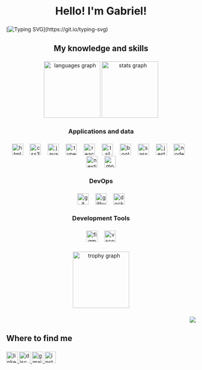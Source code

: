 <h1 align="center" >Hello! I'm Gabriel!</h1>

###
[![Typing SVG](https://readme-typing-svg.demolab.com?font=Fira+Code&duration=2000&pause=100&color=C25EFFDC&multiline=true&repeat=false&width=1200&height=120&lines=%F0%9F%A4%94+Exploring+new+technologies+and+developing+software+solutions.;%F0%9F%8E%93+Graduated+in+ADS+and+Postgraduate+in+FrontEnd.;%F0%9F%92%BC+Currently+working+as+a+Helpdesk%2C+looking+for+an+opportunity+in+the+development+area.;%F0%9F%8C%B1+Always+looking+for+more+learning+about+new+technologies.)](https://git.io/typing-svg)


###

<h2 align="center">My knowledge and skills</h2>

###

<div align="center">
  <img src="https://github-readme-stats.vercel.app/api/top-langs?username=gabnns&locale=en&hide_title=false&layout=compact&card_width=320&langs_count=10&theme=shades-of-purple&hide_border=true&order=2" height="150" alt="languages graph"  />
  <img src="https://github-readme-stats.vercel.app/api?username=gabnns&hide_title=false&hide_rank=false&show_icons=true&include_all_commits=true&count_private=true&disable_animations=false&theme=shades-of-purple&locale=en&hide_border=true&order=1" height="150" alt="stats graph"  />
</div>

###

<h3 align="center">Applications and data</h3>

###

<div align="center">
  <img src="https://skillicons.dev/icons?i=html" height="30" alt="html5 logo"  />
  <img width="10" />
  <img src="https://skillicons.dev/icons?i=css" height="30" alt="css3 logo"  />
  <img width="10" />
  <img src="https://skillicons.dev/icons?i=js" height="30" alt="javascript logo"  />
  <img width="10" />
  <img src="https://skillicons.dev/icons?i=ts" height="30" alt="typescript logo"  />
  <img width="10" />
  <img src="https://skillicons.dev/icons?i=react" height="30" alt="react logo"  />
  <img width="10" />
  <img src="https://skillicons.dev/icons?i=tailwind" height="30" alt="tailwindcss logo"  />
  <img width="10" />
  <img src="https://skillicons.dev/icons?i=bootstrap" height="30" alt="bootstrap logo"  />
  <img width="10" />
  <img src="https://skillicons.dev/icons?i=sass" height="30" alt="sass logo"  />
  <img width="10" />
  <img src="https://skillicons.dev/icons?i=jest" height="30" alt="jest logo"  />
  <img width="10" />
  <img src="https://skillicons.dev/icons?i=nodejs" height="30" alt="nodejs logo"  />
  <img width="10" />
  <img src="https://skillicons.dev/icons?i=nextjs" height="30" alt="nextjs logo"  />
  <img width="10" />
  <img src="https://skillicons.dev/icons?i=mongodb" height="30" alt="mongodb logo"  />
</div>

###

<h3 align="center">DevOps</h3>

###

<div align="center">
  <img src="https://skillicons.dev/icons?i=git" height="30" alt="git logo"  />
  <img width="10" />
  <img src="https://skillicons.dev/icons?i=github" height="30" alt="github logo"  />
  <img width="10" />
  <img src="https://skillicons.dev/icons?i=docker" height="30" alt="docker logo"  />
</div>

###

<h3 align="center">Development Tools</h3>

###

<div align="center">
  <img src="https://skillicons.dev/icons?i=figma" height="30" alt="figma logo"  />
  <img width="10" />
  <img src="https://skillicons.dev/icons?i=vscode" height="30" alt="vscode logo"  />
</div>

###

<div align="center">
  <img src="https://github-profile-trophy.vercel.app?username=gabnns&theme=juicyfresh&column=8&row=1&margin-w=10&margin-h=7&no-bg=true&no-frame=true&order=4" height="150" alt="trophy graph"  />
</div>

###

<div align="right">
  <img src="https://visitor-badge.laobi.icu/badge?page_id=gabnns.gabnns&left_color=mediumpurple&right_color=mediumblue"  />
</div>

###

<h2 align="left">Where to find me</h2>

###

<div align="left">
  <a href="https://www.linkedin.com/in/gabrielnuneschaves/" target="_blank">
    <img src="https://img.shields.io/static/v1?message=LinkedIn&logo=linkedin&label=&color=0077B5&logoColor=white&labelColor=&style=for-the-badge" height="30" alt="linkedin logo"  />
  </a>
  <a href="https://discord.com/channels/@gbnunes" target="_blank">
    <img src="https://img.shields.io/static/v1?message=Discord&logo=discord&label=&color=7289DA&logoColor=white&labelColor=&style=for-the-badge" height="30" alt="discord logo"  />
  </a>
  <a href="gabrielchaves204@gmail.com" target="_blank">
    <img src="https://img.shields.io/static/v1?message=Gmail&logo=gmail&label=&color=D14836&logoColor=white&labelColor=&style=for-the-badge" height="30" alt="gmail logo"  />
  </a>
  <a href="https://www.instagram.com/by_gbnunes/" target="_blank">
    <img src="https://img.shields.io/static/v1?message=Instagram&logo=instagram&label=&color=E4405F&logoColor=white&labelColor=&style=for-the-badge" height="30" alt="instagram logo"  />
  </a>
</div>

###

